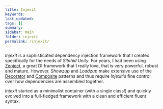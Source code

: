 ```yaml
---
title: Injexit
keywords: 
last_updated: 
tags: []
summary:
sidebar: main
folder: injexit
permalink: /injexit/
---
```


*Injexit* is a sophisticated dependency injection framework that I created specifically for the needs of *Silphid.Unity*. For years, I had been using [Zenject](https://github.com/modesttree/Zenject), a great DI framework that I really love, that is very powerful, robust and mature. However, *Showzup* and *Loadzup* make extensive use of the [Decorator](https://en.wikipedia.org/wiki/Decorator_pattern) and [Composite](https://en.wikipedia.org/wiki/Composite_pattern) patterns and thus require *Injexit*'s fine control over how dependencies are assembled together.

*Injexit* started as a minimalist container (with a single class!) and quickly evolved into a full-fledged framework with a clean and efficient fluent syntax.